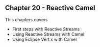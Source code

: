 Chapter 20 - Reactive Camel
---------------------------

This chapters covers

- First steps with Reactive Streams
- Using Reactive Streams with Camel
- Using Eclipse Vert.x with Camel
